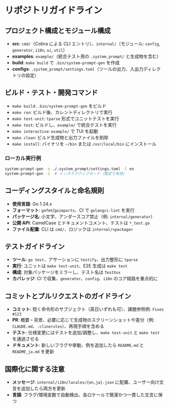 # リポジトリガイドライン

## プロジェクト構成とモジュール構成

- **src**: `cmd/`（Cobra による CLI エントリ）、`internal/`（モジュール: `config`, `generator`, `i18n`, `ui`, `util`）
- **examples**: `example/`（統合テスト用の `.system_prompt/` と生成物を含む）
- **build**: `make build` で `.bin/system-prompt-gen` を作成
- **configs**: `.system_prompt/settings.toml`（ツールの出力、入出力ディレクトリの設定）

## ビルド・テスト・開発コマンド

- `make build`: `.bin/system-prompt-gen` をビルド
- `make run`: ビルド後、カレントディレクトリで実行
- `make test-unit`: `tparse` 形式でユニットテストを実行
- `make test`: ビルドし、`example/` で統合テストを実行
- `make interactive`: `example/` で TUI を起動
- `make clean`: ビルド生成物と出力ファイルを削除
- `make install`: バイナリを `~/bin` または `/usr/local/bin` にインストール

### ローカル実行例

```bash
system-prompt-gen -s ./.system_prompt/settings.toml -l en
system-prompt-gen -i  # インタラクティブモード（既定で有効）
```

## コーディングスタイルと命名規則

- **使用言語**: Go 1.24.x
- **フォーマット**: `gofmt`/`goimports`、CI で `golangci-lint` を実行
- **パッケージ名**: 小文字、アンダースコア禁止（例: `internal/generator`）
- **公開 API**: CamelCase とドキュメントコメント、テストは `*_test.go`
- **ファイル配置**: CLI は `cmd/`、ロジックは `internal/<package>`

## テストガイドライン

- **ツール**: `go test`、アサーションに `testify`、出力整形に `tparse`
- **実行**: ユニットは `make test-unit`、E2E 生成は `make test`
- **構成**: 対象パッケージをミラーし、テスト名は `TestXxx`
- **カバレッジ**: CI で収集、`generator`、`config`、`i18n` のコア経路を重点的に

## コミットとプルリクエストのガイドライン

- **コミット**: 短く命令形のサブジェクト（英日いずれも可）、課題参照例: `Fixes #123`
- **PR**: 概要・背景、必要に応じて生成物のスクリーンショットや差分（例: `CLAUDE.md`、`.clinerules`）、再現手順を含める
- **テスト**: 仕様変更にはテストを追加/調整し、`make test-unit` と `make test` を通過させる
- **ドキュメント**: 新しいフラグや挙動、例を追加したら `README.md` と `README_ja.md` を更新

## 国際化に関する注意

- **メッセージ**: `internal/i18n/locales/{en,ja}.json` に配置、ユーザー向け文言を追加したら両方を更新
- **言語**: フラグ/環境変数で自動検出、各ロケールで簡潔かつ一貫した文言に保つ

